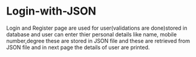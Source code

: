 # Login-with-JSON

Login and Register page are used for user(validations are done)stored in database and user can enter thier personal details like name, mobile number,degree these are stored in JSON file and these are retrieved from JSON file and in next page the details of user are printed.
